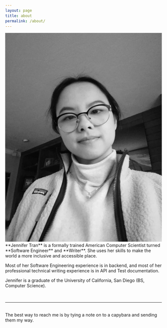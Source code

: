```yaml
---
layout: page
title: about
permalink: /about/
---
```


<img class="col one right" src="/img/prof_pic.jpg">

<br/>
**Jennifer Tran** is a formally trained American Computer Scientist turned **Software Engineer** and **Writer**. She uses her skills to make the world a more inclusive and accessible place. 

Most of her Software Engineering experience is in backend, and most of her professional technical writing experience is in API and Test documentation.

Jennifer is a graduate of the University of California, San Diego (BS, Computer Science). 

<br/>
<hr/>
<br/>
<span class="contacticon center">
	<a href="https://github.com/botanical" target="_blank"><i class="fab fa-github-square"></i></a>
    <a href="https://dev.to/botanical" target="_blank"><i class="fab fa-dev"></i></a>
	<a href="https://www.linkedin.com/in/tranjnnfr/" target="_blank"><i class="fab fa-linkedin"></i></a>
	<a href="https://twitter.com" target="_blank"><i class="fab fa-twitter-square"></i></a>
</span>

<div class="col three caption">
	The best way to reach me is by tying a note on to a capybara and sending them my way.
</div>
